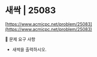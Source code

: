 # 새싹 | 25083

[https://www.acmicpc.net/problem/25083](https://www.acmicpc.net/problem/25083)

🙏 문제 요구 사항

- 새싹을 출력하시오.
